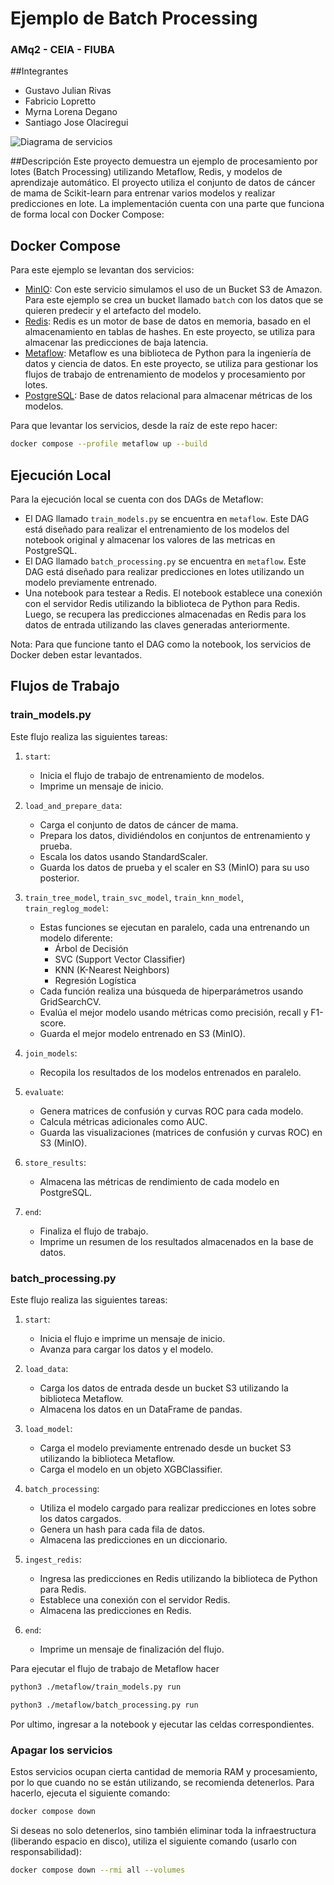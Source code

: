 # Ejemplo de Batch Processing
### AMq2 - CEIA - FIUBA

##Integrantes
   - Gustavo Julian Rivas
   - Fabricio Lopretto
   - Myrna Lorena Degano
   - Santiago Jose Olaciregui

![Diagrama de servicios](https://github.com/fabriciolopretto/AMq2/tree/dev-santi/MetaFlow/redis_batch.png)

##Descripción
Este proyecto demuestra un ejemplo de procesamiento por lotes (Batch Processing) utilizando Metaflow, Redis, y modelos de aprendizaje automático.
El proyecto utiliza el conjunto de datos de cáncer de mama de Scikit-learn para entrenar varios modelos y realizar predicciones en lote.
La implementación cuenta con una parte que funciona de forma local con Docker Compose:

## Docker Compose

Para este ejemplo se levantan dos servicios:

- [MinIO](https://min.io/): Con este servicio simulamos el uso de un Bucket S3 de Amazon. Para este ejemplo se crea un bucket llamado `batch` con los datos que se quieren predecir y el artefacto del modelo.
- [Redis](https://redis.io/): Redis es un motor de base de datos en memoria, basado en el almacenamiento en tablas de hashes. En este proyecto, se utiliza para almacenar las predicciones de baja latencia.
- [Metaflow](https://docs.metaflow.org/getting-started/overview): Metaflow es una biblioteca de Python para la ingeniería de datos y ciencia de datos. En este proyecto, se utiliza para gestionar los flujos de trabajo de entrenamiento de modelos y procesamiento por lotes.
- [PostgreSQL](https://postgres.com): Base de datos relacional para almacenar métricas de los modelos.

Para que levantar los servicios, desde la raíz de este repo hacer:
                                    

```bash
docker compose --profile metaflow up --build        
```                                                 


## Ejecución Local

Para la ejecución local se cuenta con dos DAGs de Metaflow:
- El DAG llamado `train_models.py` se encuentra en `metaflow`. Este DAG está diseñado para realizar el entrenamiento 
de los modelos del notebook original y almacenar los valores de las metricas en PostgreSQL.
- El DAG llamado `batch_processing.py` se encuentra en `metaflow`. Este DAG está diseñado para realizar predicciones 
en lotes utilizando un modelo previamente entrenado.
- Una notebook para testear a Redis. El notebook establece una conexión con el servidor Redis utilizando la biblioteca 
de Python para Redis. Luego, se recupera las predicciones almacenadas en Redis para los datos de entrada utilizando 
las claves generadas anteriormente.

Nota: Para que funcione tanto el DAG como la notebook, los servicios de Docker deben estar levantados.

## Flujos de Trabajo

### train_models.py

Este flujo realiza las siguientes tareas:

1. `start`:
   - Inicia el flujo de trabajo de entrenamiento de modelos.
   - Imprime un mensaje de inicio.

2. `load_and_prepare_data`:
   - Carga el conjunto de datos de cáncer de mama.
   - Prepara los datos, dividiéndolos en conjuntos de entrenamiento y prueba.
   - Escala los datos usando StandardScaler.
   - Guarda los datos de prueba y el scaler en S3 (MinIO) para su uso posterior.

3. `train_tree_model`, `train_svc_model`, `train_knn_model`, `train_reglog_model`:
   - Estas funciones se ejecutan en paralelo, cada una entrenando un modelo diferente:
     - Árbol de Decisión
     - SVC (Support Vector Classifier)
     - KNN (K-Nearest Neighbors)
     - Regresión Logística
   - Cada función realiza una búsqueda de hiperparámetros usando GridSearchCV.
   - Evalúa el mejor modelo usando métricas como precisión, recall y F1-score.
   - Guarda el mejor modelo entrenado en S3 (MinIO).

4. `join_models`:
   - Recopila los resultados de los modelos entrenados en paralelo.

5. `evaluate`:
   - Genera matrices de confusión y curvas ROC para cada modelo.
   - Calcula métricas adicionales como AUC.
   - Guarda las visualizaciones (matrices de confusión y curvas ROC) en S3 (MinIO).

6. `store_results`:
   - Almacena las métricas de rendimiento de cada modelo en PostgreSQL.

7. `end`:
   - Finaliza el flujo de trabajo.
   - Imprime un resumen de los resultados almacenados en la base de datos.


### batch_processing.py

Este flujo realiza las siguientes tareas:

1. `start`: 
   - Inicia el flujo e imprime un mensaje de inicio. 
   - Avanza para cargar los datos y el modelo.

2. `load_data`: 
   - Carga los datos de entrada desde un bucket S3 utilizando la biblioteca Metaflow.
   - Almacena los datos en un DataFrame de pandas.

3. `load_model`: 
   - Carga el modelo previamente entrenado desde un bucket S3 utilizando la biblioteca Metaflow.
   - Carga el modelo en un objeto XGBClassifier.

4. `batch_processing`: 
   - Utiliza el modelo cargado para realizar predicciones en lotes sobre los datos cargados.
   - Genera un hash para cada fila de datos.
   - Almacena las predicciones en un diccionario.

5. `ingest_redis`: 
   - Ingresa las predicciones en Redis utilizando la biblioteca de Python para Redis.
   - Establece una conexión con el servidor Redis.
   - Almacena las predicciones en Redis.

6. `end`: 
   - Imprime un mensaje de finalización del flujo.


Para ejecutar el flujo de trabajo de Metaflow hacer

```bash
python3 ./metaflow/train_models.py run
```

```bash
python3 ./metaflow/batch_processing.py run
```

Por ultimo, ingresar a la notebook y ejecutar las celdas correspondientes.



### Apagar los servicios

Estos servicios ocupan cierta cantidad de memoria RAM y procesamiento, por lo que cuando no se están utilizando, se 
recomienda detenerlos. Para hacerlo, ejecuta el siguiente comando:

```bash
docker compose down
```

Si deseas no solo detenerlos, sino también eliminar toda la infraestructura (liberando espacio en disco), 
utiliza el siguiente comando (usarlo con responsabilidad):

```bash
docker compose down --rmi all --volumes
```
